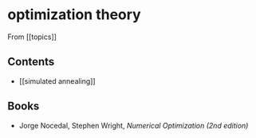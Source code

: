 # optimization theory
From [[topics]]

## Contents


- [[simulated annealing]]

## Books
- Jorge Nocedal, Stephen Wright, _Numerical Optimization (2nd edition)_